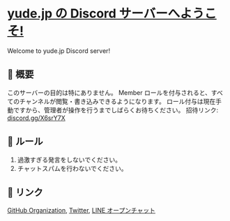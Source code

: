 # [yude.jp の Discord サーバーへようこそ!](https://yude.jp)
Welcome to yude.jp Discord server!

## 💫 概要
このサーバーの目的は特にありません。
Member ロールを付与されると、すべてのチャンネルが閲覧・書き込みできるようになります。
ロール付与は現在手動ですから、管理者が操作を行うまでしばらくお待ちください。
招待リンク: [discord.gg/X6srY7X](https://discord.gg/X6srY7X)

## 📕 ルール
1. 過激すぎる発言をしないでください。
2. チャットスパムを行わないでください。

## 📎 リンク
[GitHub Organization](https://github.com/yude-jp), [Twitter](https://twitter.com/yude_jp), [LINE オープンチャット](https://line.me/ti/g2/mi36ZEsJkIo9BLqYg1sQFg)
